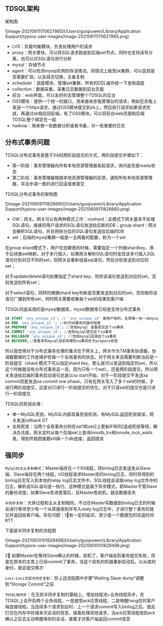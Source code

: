 ## TDSQL架构

架构图

![image-20210611170627865](/Users/guopuwen/Library/Application Support/typora-user-images/image-20210611170627865.png)

- LVS：负载均衡模块，负责处理用户的请求
- proxy：网关模块，可以将SQL请求路由到后端set节点，同时也支持读写分离，也可以对SQL语句进行分析
- mysql：存储节点
- agent：可以检测mysql实例的存活情况，将情况上报至zk集群，可以监控是否需要扩容，以及容灾切换，主备复制
- scheduler：调度模块，管理set集群，所有的DDL操作统一下发和调度
- collection：数据采集，采集日志数据到前台页面
- 前台：web界面，可以友好的去管理整个TDSQL的后台
- OSS模块：提供一个统一的接口，用来接收赤兔管理台的请求，例如在赤兔上发送一个https请求，通过OSS模块提交到zk上，然后执行请求如果请求完成，再通过zk相应回前端，有了OSS模块，可以将前台web页面和后端TDSQL整个绑定在一起
- hadoop：用来做一些数据分析或者冷备，对一些重要的日志

## 分布式事务问题

TDSQL分布式事务是基于XA的两阶段提交的方式，两阶段提交步骤如下：

- 第一阶段：事务管理器向所有本地资源管理器发起请求，询问是否是ready状态
- 第二阶段：事务管理器根据本地资源管理器的反馈，通知所有本地资源管理器，并且步调一致的进行回滚或者提交

TDSQL分布式事务的架构图

![image-20210609111826660](/Users/guopuwen/Library/Application Support/typora-user-images/image-20210609111826660.png)

- GW：网关。网关可以有两种模式工作：noshard：此模式下网关基本不处理SQL语句，直接将用户请求的SQL语句发送给后断的DB；group shard：网关会解析SQL语句，并且把拆分后的SQL语句发送给后端的DB
- set：后端的mysql集群一般是一主两备的配置，称为一个set

在group shard模式下，用户在创建表的时候，需要指定一个列做shardkey，用于后续做set映射，对于多行插入，如果网关解析SQL语句时发现该多行插入SQL语句分别对应不同的set，则网关会重新组装sql语句，然后分别发送到对应的set；

对于update/delete语句如果指定了shard key，则将该语句发送到对应的set，否则发送到所有set；

对于select语句，同样的根据shard key判断是否要发送到对应的set，否则做将该语句广播到所有set，同时网关需要收集每个set的结果到客户端



TDSQL的底采用的是mysql数据库，mysql数据库已经是支持分布式事务：

```sql
XA START 'any_unique_id'; // 'any_unique_id' 是用户给的，全局唯一在一台mysql中开启一个XA事务
XA END 'any_unique_id '; //标识XA事务的操作结束
XA PREPARE 'any_unique_id'; //告知mysql 准备提交这个xa事务
XA COMMIT 'any_unique_id'; //告知mysql提交这个xa事务
XA ROLLBACK 'any_unique_id'; //告知mysql回滚这个xa事务
XA RECOVER;//查看本机mysql目前有哪些xa事务处于prepare状态
```

所以我觉得对于分布式事务处理的重点在于网关上，网关作为TM事务协调器，协调器要做的工作是维护好每一个全局事务的状态。对于网关来说需要判断当前是一阶段提交（shard 模式下可以指定shard key，那么就可以发送到指定的set，所以这个时候就没有分布式事务这一说，因为只有一个set），还是两阶段提交。所以网关发送给后端的事务启动语句总是以xa start开始，对于一阶段提交不发送xa commit而是发送xa commit one phase，只有在网关写入了多个set的时候，才进行两阶段提交，这是对只进行一阶段提交的优化，对于只读set的提交也是只进行一阶段提交

TDSQL的死锁处理：

- 单一MySQL死锁，MySQL内部具备死锁检测，有MySQL返回死锁错误，网关发送rollback GT
- 全局死锁：当两个全局事务分别在set1和set2上更新R1和R2造成死锁等待，解决办法是，网关定时从每个后端set上查询innodb_trx和innode_lock_waits表，得到环路图接着kill掉一个db连接，返回错误

## 强同步

`MySql的主从复制模式`：Master端存在一个IO线程，将binlog日志发送发从Slave端，Slave端存在两个线程，I/O线程请求Master库的binlog日志，同时将得到的binlog日志写入到本地的relay log日志文件中，SQL线程会读取relay log文件中的日志，解析成SQL语句逐一执行。这种模式是属于异步模式，即Master不管Slave的备份进度，如果Slave库进度落后，且Master库宕机，就会数据丢失



`半同步复制`：大体过程和主从复制相同，不过在Master写数据到binlog日志的时候会进行等待至少有一个从库接收到并写入realy log日志中，才进行整个事务的提交并返回给客户端。存在问题：1⃣️有一定的延迟，至少是一个数据包的往返时间RTT

下面是半同步复制的流程图

![image-20210610101629498](/Users/guopuwen/Library/Application Support/typora-user-images/image-20210610101629498.png)

2⃣️ 如果Master在等待Slave确认的时候，宕机了，客户端收到事务提交失败，但是在原本的主库上已经commit了事务，当这个宕机的机器重新启动后，以从库的身份，就会提交两次



`Loss-Less无损半同步复制`：将上述流程图中步骤“Waiting Slave dump”调整到“Storage Commit”之前



`TDSQL强同步`：在无损半同步复制的基础上，增加线程池+业务线程异步，在TDSQL上会开启两个业务线程，一是接受ack应答线程，二是唤醒hang住的客户端连接线程。当连续多个请求到达时，上一个请求commit写入binlog之后，就此打住在内存中存储本次会话的信息，接着处理其他请求，当ack应答线程收到ack确认之后去主动唤醒保存的会话，接着才对客户端返回commit信息